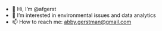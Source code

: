 - 👋 Hi, I’m @afgerst
- 👀 I’m interested in environmental issues and data analytics
- 📫 How to reach me: abby.gerstman@gmail.com

<!---
afgerst/afgerst is a ✨ special ✨ repository because its `README.md` (this file) appears on your GitHub profile.
You can click the Preview link to take a look at your changes.
--->
